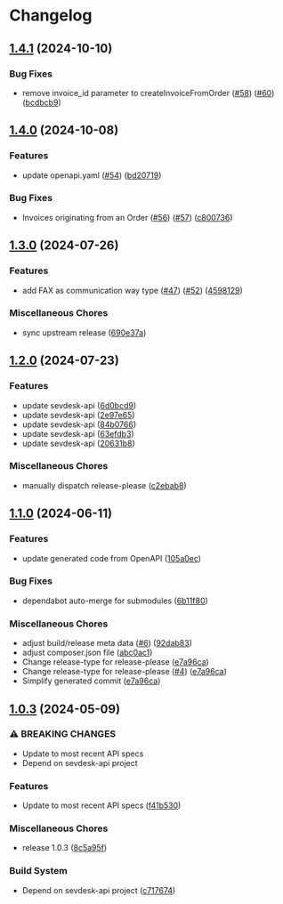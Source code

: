 # Changelog

## [1.4.1](https://github.com/j-mastr/sevdesk-php-sdk/compare/v1.4.0...v1.4.1) (2024-10-10)


### Bug Fixes

* remove invoice_id parameter to createInvoiceFromOrder ([#58](https://github.com/j-mastr/sevdesk-php-sdk/issues/58)) ([#60](https://github.com/j-mastr/sevdesk-php-sdk/issues/60)) ([bcdbcb9](https://github.com/j-mastr/sevdesk-php-sdk/commit/bcdbcb9c90ee5ce86d0cd9a8b04778d86c221cdb))

## [1.4.0](https://github.com/j-mastr/sevdesk-php-sdk/compare/v1.3.0...v1.4.0) (2024-10-08)


### Features

* update openapi.yaml ([#54](https://github.com/j-mastr/sevdesk-php-sdk/issues/54)) ([bd20719](https://github.com/j-mastr/sevdesk-php-sdk/commit/bd20719af47df2160b70ba3dfeba4c8f94414223))


### Bug Fixes

* Invoices originating from an Order ([#56](https://github.com/j-mastr/sevdesk-php-sdk/issues/56)) ([#57](https://github.com/j-mastr/sevdesk-php-sdk/issues/57)) ([c800736](https://github.com/j-mastr/sevdesk-php-sdk/commit/c800736a4262848ff1963220a880b700e98c0d73))

## [1.3.0](https://github.com/j-mastr/sevdesk-php-sdk/compare/v1.2.0...v1.3.0) (2024-07-26)


### Features

* add FAX as communication way type ([#47](https://github.com/j-mastr/sevdesk-php-sdk/issues/47)) ([#52](https://github.com/j-mastr/sevdesk-php-sdk/issues/52)) ([4598129](https://github.com/j-mastr/sevdesk-php-sdk/commit/4598129c3123207c1b5376e566678675510718bd))


### Miscellaneous Chores

* sync upstream release ([690e37a](https://github.com/j-mastr/sevdesk-php-sdk/commit/690e37aa62565858543eada0cccd2beceb0d61d9))

## [1.2.0](https://github.com/j-mastr/sevdesk-php-sdk/compare/v1.1.0...v1.2.0) (2024-07-23)


### Features

* update sevdesk-api ([6d0bcd9](https://github.com/j-mastr/sevdesk-php-sdk/commit/6d0bcd9267e4dc5d7021623f2f228f2bb97dd6bc))
* update sevdesk-api ([2e97e65](https://github.com/j-mastr/sevdesk-php-sdk/commit/2e97e659691dea84e30ce6829176371b4c321123))
* update sevdesk-api ([84b0766](https://github.com/j-mastr/sevdesk-php-sdk/commit/84b0766eff8a052d3d7f8395bca36da7fb6106ca))
* update sevdesk-api ([63efdb3](https://github.com/j-mastr/sevdesk-php-sdk/commit/63efdb33965cfb10a339cf36939a3add853c0387))
* update sevdesk-api ([20631b8](https://github.com/j-mastr/sevdesk-php-sdk/commit/20631b87d147971e9fe57ea6841b977a849e84ac))


### Miscellaneous Chores

* manually dispatch release-please ([c2ebab8](https://github.com/j-mastr/sevdesk-php-sdk/commit/c2ebab87fa4c6673a3d3de61029dc05ffcc46fb1))

## [1.1.0](https://github.com/j-mastr/sevdesk-php-sdk/compare/v1.0.3...v1.1.0) (2024-06-11)


### Features

* update generated code from OpenAPI ([105a0ec](https://github.com/j-mastr/sevdesk-php-sdk/commit/105a0ec0dcb1594f4c632872e494d5c7e30433e4))


### Bug Fixes

* dependabot auto-merge for submodules ([6b11f80](https://github.com/j-mastr/sevdesk-php-sdk/commit/6b11f80c7e81213e43c273e4747e6d7419fe449f))


### Miscellaneous Chores

* adjust build/release meta data ([#6](https://github.com/j-mastr/sevdesk-php-sdk/issues/6)) ([92dab83](https://github.com/j-mastr/sevdesk-php-sdk/commit/92dab831b1406d5177b08a46f8b2f4a6320ce635))
* adjust composer.json file ([abc0ac1](https://github.com/j-mastr/sevdesk-php-sdk/commit/abc0ac12aff2b22cfd50d48077bba26b23f8c447))
* Change release-type for release-please ([e7a96ca](https://github.com/j-mastr/sevdesk-php-sdk/commit/e7a96cab153c867c53d5308c9c9fe4a95e13ef39))
* Change release-type for release-please ([#4](https://github.com/j-mastr/sevdesk-php-sdk/issues/4)) ([e7a96ca](https://github.com/j-mastr/sevdesk-php-sdk/commit/e7a96cab153c867c53d5308c9c9fe4a95e13ef39))
* Simplify generated commit ([e7a96ca](https://github.com/j-mastr/sevdesk-php-sdk/commit/e7a96cab153c867c53d5308c9c9fe4a95e13ef39))

## [1.0.3](https://github.com/j-mastr/sevdesk-php-sdk/compare/v0.0.3...v1.0.3) (2024-05-09)


### ⚠ BREAKING CHANGES

* Update to most recent API specs
* Depend on sevdesk-api project

### Features

* Update to most recent API specs ([f41b530](https://github.com/j-mastr/sevdesk-php-sdk/commit/f41b5305f14c0f6b35369f81d7938b1d19e2d9ea))


### Miscellaneous Chores

* release 1.0.3 ([8c5a95f](https://github.com/j-mastr/sevdesk-php-sdk/commit/8c5a95fd73b7adeb31b8e94b879a99c20edd97ad))


### Build System

* Depend on sevdesk-api project ([c717674](https://github.com/j-mastr/sevdesk-php-sdk/commit/c71767472957e5f9022a64c0aa9be416a205f346))
